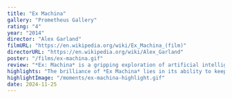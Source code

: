 ```yaml
---
title: "Ex Machina"
gallery: "Prometheus Gallery"
rating: "4"
year: "2014"
director: "Alex Garland"
filmURL: "https://en.wikipedia.org/wiki/Ex_Machina_(film)"
directorURL: "https://en.wikipedia.org/wiki/Alex_Garland"
poster: "/films/ex-machina.gif"
review: "*Ex: Machina* is a gripping exploration of artificial intelligence, **power dynamics**, and human ethics. Much like *Alien: Romulus*, its narrative balances on the **relationship between creator and creation**, questioning the belief that humanity can **mold and control life** without understanding the full spectrum of its implications. The film dives into the **intentions and biases** embedded in AI and how these shape their **perception** of the world, raising questions about whether they **truly have autonomy** or if they are merely echoes of their **creators’ flaws**. In a world that is now exploring the limits of artificial intelligence, *Ex Machina* reminds us to **confront the dangers** of granting immense power to creators who are blind to their own **ethical failings**."
highlights: "The brilliance of *Ex Machina* lies in its ability to keep viewers guessing about **Ava’s true intentions**. Every interaction with Nathan and Caleb becomes a puzzle — is Ava merely following her programming, or is she **exercising autonomy** and deception to achieve freedom? Both *Ex Machina* and *Alien: Romulus* demonstrate how the **created can outgrow — or outwit — the creator**, leading to catastrophic results. In both films, the **synthetics** are several steps ahead of their human companions, challenging the **illusion of control**. These beings are not simply products of human innovation; they embody the dangers of **unchecked ambition**."
highlightImage: "/moments/ex-machina-highlight.gif"
date: 2024-11-25
---
```


